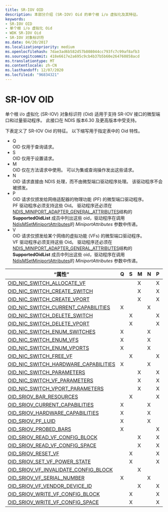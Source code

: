 ```yaml
---
title: SR-IOV OID
description: 本部分介绍 (SR-IOV) Oid 的单个根 i/o 虚拟化及其特征。
keywords:
- SR-IOV OID
- 单个根 i/o 虚拟化 Oid
- WDK SR-IOV Oid
- SR-IOV 对象标识符
ms.date: 04/20/2017
ms.localizationpriority: medium
ms.openlocfilehash: 7dae3ad6b582d57b808044cc793fc7c99af8afb3
ms.sourcegitcommit: 418e6617e2a695c9cb4b37b5b60e264760858acd
ms.translationtype: MT
ms.contentlocale: zh-CN
ms.lasthandoff: 12/07/2020
ms.locfileid: "96834321"
---
```

# <a name="sr-iov-oids"></a>SR-IOV OID

单个根 i/o 虚拟化 (SR-IOV) 对象标识符 (Oid) 适用于支持 SR-IOV 接口的微型端口和过量驱动程序。 此接口在 NDIS 版本6.30 及更高版本中受支持。 

下表定义了 SR-IOV Oid 的特征。 以下缩写用于指定表中的 Oid 特性。

- Q  
OID 仅用于查询请求。
- S  
OID 仅用于设置请求。
- M  
OID 仅在方法请求中使用。 可以为集或查询操作发出这些请求。
- N  
OID 请求直接由 NDIS 处理，而不由微型端口驱动程序处理。 该驱动程序不会被颁发。
- P  
OID 请求仅颁发给网络适配器的物理功能 (PF) 的微型端口驱动程序。  
PF 驱动程序必须支持这些 Oid。 驱动程序还必须在 [NDIS_MINIPORT_ADAPTER_GENERAL_ATTRIBUTES](/windows-hardware/drivers/ddi/ndis/ns-ndis-_ndis_miniport_adapter_general_attributes)结构的 **SupportedOidList** 成员中列出这些 oid，驱动程序在调用 [NdisMSetMiniportAttributes](/windows-hardware/drivers/ddi/ndis/nf-ndis-ndismsetminiportattributes)的 *MiniportAttributes* 参数中传递。
- V  
OID 请求仅颁发给某个网络的虚拟功能 (VFs) 的微型端口驱动程序。  
VF 驱动程序必须支持这些 Oid。 驱动程序还必须在 [NDIS_MINIPORT_ADAPTER_GENERAL_ATTRIBUTES](/windows-hardware/drivers/ddi/ndis/ns-ndis-_ndis_miniport_adapter_general_attributes)结构的 **SupportedOidList** 成员中列出这些 oid，驱动程序在调用 [NdisMSetMiniportAttributes](/windows-hardware/drivers/ddi/ndis/nf-ndis-ndismsetminiportattributes)的 *MiniportAttributes* 参数中传递。

| “属性”                                                                                                 | Q | S | M | N | P | V |
|---                                                                                                   |---|---|---|---|---|---|
| [OID_NIC_SWITCH_ALLOCATE_VF](./oid-nic-switch-allocate-vf.md)           |   |   | X |   | X |   | 
| [OID_NIC_SWITCH_CREATE_SWITCH](./oid-nic-switch-create-switch.md)         |   |   | X |   | X |   | 
| [OID_NIC_SWITCH_CREATE_VPORT](./oid-nic-switch-create-vport.md)          |   |   | X |   | X |   |
| [OID_NIC_SWITCH_CURRENT_CAPABILITIES](./oid-nic-switch-current-capabilities.md)  | X |   |   | X |   |   |  
| [OID_NIC_SWITCH_DELETE_SWITCH](./oid-nic-switch-delete-switch.md)         |   | X |   |   | X |   |  
| [OID_NIC_SWITCH_DELETE_VPORT](./oid-nic-switch-delete-vport.md)          |   | X |   |   | X |   | 
| [OID_NIC_SWITCH_ENUM_SWITCHES](./oid-nic-switch-enum-switches.md)         | X |   |   | X |   |   |   
| [OID_NIC_SWITCH_ENUM_VFS](./oid-nic-switch-enum-vfs.md)              | X |   |   | X |   |   |   
| [OID_NIC_SWITCH_ENUM_VPORTS](./oid-nic-switch-enum-vports.md)           | X |   |   | X |   |   |  
| [OID_NIC_SWITCH_FREE_VF](./oid-nic-switch-free-vf.md)               |   | X |   |   | X |   | 
| [OID_NIC_SWITCH_HARDWARE_CAPABILITIES](./oid-nic-switch-hardware-capabilities.md) | X |   |   | X |   |   |   
| [OID_NIC_SWITCH_PARAMETERS](./oid-nic-switch-parameters.md)            |   |   | X |   | X |   | 
| [OID_NIC_SWITCH_VF_PARAMETERS](./oid-nic-switch-vf-parameters.md)         |   |   | X |   | X |   | 
| [OID_NIC_SWITCH_VPORT_PARAMETERS](./oid-nic-switch-vport-parameters.md)      |   |   | X |   | X |   | 
| [OID_SRIOV_BAR_RESOURCES](./oid-sriov-bar-resources.md)              |   | X |   |   | X |   | 
| [OID_SRIOV_CURRENT_CAPABILITIES](./oid-sriov-current-capabilities.md)       | X |   |   | X |   |   |   
| [OID_SRIOV_HARDWARE_CAPABILITIES](./oid-sriov-hardware-capabilities.md)      | X |   |   | X |   |   |   
| [OID_SRIOV_PF_LUID](./oid-sriov-pf-luid.md)                    | X |   |   | X |   |   |   
| [OID_SRIOV_PROBED_BARS](./oid-sriov-probed-bars.md)                | X |   |   |   | X |   | 
| [OID_SRIOV_READ_VF_CONFIG_BLOCK](./oid-sriov-read-vf-config-block.md)       |   |   | X |   | X |   | 
| [OID_SRIOV_READ_VF_CONFIG_SPACE](./oid-sriov-read-vf-config-space.md)       |   |   | X |   | X |   | 
| [OID_SRIOV_RESET_VF](./oid-sriov-reset-vf.md)                   |   | X |   |   | X |   | 
| [OID_SRIOV_SET_VF_POWER_STATE](./oid-sriov-set-vf-power-state.md)         |   | X |   |   | X |   |  
| [OID_SRIOV_VF_INVALIDATE_CONFIG_BLOCK](./oid-sriov-vf-invalidate-config-block.md) |   |   | X |   |   | X | 
| [OID_SRIOV_VF_SERIAL_NUMBER](./oid-sriov-vf-serial-number.md)           | X |   |   | X |   |   |   
| [OID_SRIOV_VF_VENDOR_DEVICE_ID](./oid-sriov-vf-vendor-device-id.md)        |   |   | X |   | X |   | 
| [OID_SRIOV_WRITE_VF_CONFIG_BLOCK](./oid-sriov-write-vf-config-block.md)      |   | X |   |   | X |   | 
| [OID_SRIOV_WRITE_VF_CONFIG_SPACE](./oid-sriov-write-vf-config-space.md)      |   | X |   |   | X |   |
